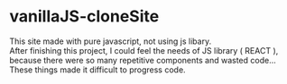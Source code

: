 # vanillaJS-cloneSite
This site made with pure javascript, not using js libary.   
After finishing this project, I could feel the needs of JS library ( REACT ),   
because there were so many repetitive components and wasted code...   
These things made it difficult to progress code.
